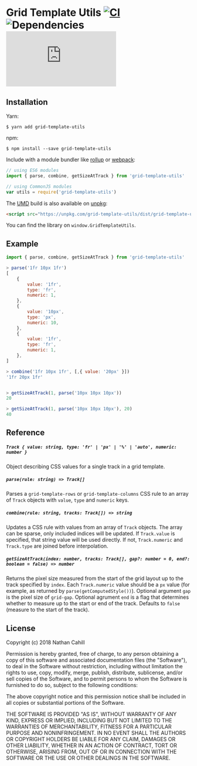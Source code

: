 # Grid Template Utils [![CI](https://img.shields.io/circleci/project/github/nathancahill/split/master.svg)](https://circleci.com/gh/nathancahill/split) ![Dependencies](https://david-dm.org/nathancahill/split/status.svg) [![File size](https://img.badgesize.io/https://unpkg.com/grid-template-utils/dist/grid-template-utils.min.js?compression=gzip&label=size&v=1.0.0)](https://unpkg.com/grid-template-utils/dist/grid-template-utils.min.js)

## Installation

Yarn:

```
$ yarn add grid-template-utils
```

npm:

```
$ npm install --save grid-template-utils
```

Include with a module bundler like [rollup](http://rollupjs.org/) or [webpack](https://webpack.github.io/):

```js
// using ES6 modules
import { parse, combine, getSizeAtTrack } from 'grid-template-utils'

// using CommonJS modules
var utils = require('grid-template-utils')
```

The [UMD](https://github.com/umdjs/umd) build is also available on [unpkg](http://unpkg.com/):

```html
<script src="https://unpkg.com/grid-template-utils/dist/grid-template-utils.js"></script>
```

You can find the library on `window.GridTemplateUtils`.

## Example

```js
import { parse, combine, getSizeAtTrack } from 'grid-template-utils'

> parse('1fr 10px 1fr')
[
    {
        value: '1fr',
        type: 'fr',
        numeric: 1,
    },
    {
        value: '10px',
        type: 'px',
        numeric: 10,
    },
    {
        value: '1fr',
        type: 'fr',
        numeric: 1,
    },
]

> combine('1fr 10px 1fr', [,{ value: '20px' }])
'1fr 20px 1fr'


> getSizeAtTrack(1, parse('10px 10px 10px'))
20

> getSizeAtTrack(1, parse('10px 10px 10px'), 20)
40
```

## Reference

##### `Track { value: string, type: 'fr' | 'px' | '%' | 'auto', numeric: number }`

Object describing CSS values for a single track in a grid template.

##### `parse(rule: string) => Track[]`

Parses a `grid-template-rows` or `grid-template-columns` CSS rule to
an array of `Track` objects with `value`, `type` and `numeric` keys.

##### `combine(rule: string, tracks: Track[]) => string`

Updates a CSS rule with values from an array of `Track` objects. The array can be sparse,
only included indices will be updated. If `Track.value` is specified,
that string value will be used directly. If not, `Track.numeric` and `Track.type` are
joined before interpolation.

##### `getSizeAtTrack(index: number, tracks: Track[], gap?: number = 0, end?: boolean = false) => number`

Returns the pixel size measured from the start of the grid layout up to the track
specified by `index`. Each `Track.numeric` value should be a `px` value
(for example, as returned by `parse(getComputedStyle())`).
Optional argument `gap` is the pixel size of `grid-gap`. Optional agrument `end`
is a flag that determines whether to measure up to the start or end of the track.
Defaults to `false` (measure to the start of the track).

## License

Copyright (c) 2018 Nathan Cahill

Permission is hereby granted, free of charge, to any person obtaining a copy
of this software and associated documentation files (the "Software"), to deal
in the Software without restriction, including without limitation the rights
to use, copy, modify, merge, publish, distribute, sublicense, and/or sell
copies of the Software, and to permit persons to whom the Software is
furnished to do so, subject to the following conditions:

The above copyright notice and this permission notice shall be included in
all copies or substantial portions of the Software.

THE SOFTWARE IS PROVIDED "AS IS", WITHOUT WARRANTY OF ANY KIND, EXPRESS OR
IMPLIED, INCLUDING BUT NOT LIMITED TO THE WARRANTIES OF MERCHANTABILITY,
FITNESS FOR A PARTICULAR PURPOSE AND NONINFRINGEMENT. IN NO EVENT SHALL THE
AUTHORS OR COPYRIGHT HOLDERS BE LIABLE FOR ANY CLAIM, DAMAGES OR OTHER
LIABILITY, WHETHER IN AN ACTION OF CONTRACT, TORT OR OTHERWISE, ARISING FROM,
OUT OF OR IN CONNECTION WITH THE SOFTWARE OR THE USE OR OTHER DEALINGS IN
THE SOFTWARE.
